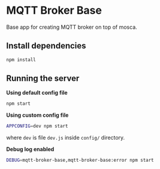 MQTT Broker Base
====================

Base app for creating MQTT broker on top of mosca.

## Install dependencies

```sh
npm install
```

## Running the server

**Using default config file**
```sh
npm start
```

**Using custom config file**
```sh
APPCONFIG=dev npm start
```

where `dev` is file `dev.js` inside `config/` directory.

**Debug log enabled**
```sh
DEBUG=mqtt-broker-base,mqtt-broker-base:error npm start
```
